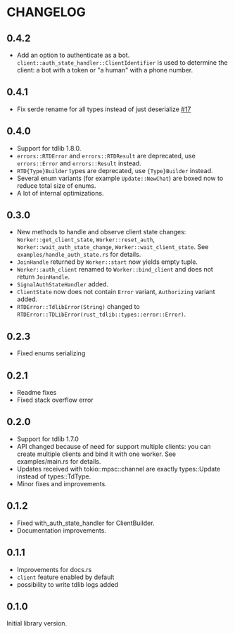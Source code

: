CHANGELOG
===
## 0.4.2
* Add an option to authenticate as a bot. `client::auth_state_handler::ClientIdentifier` is used to determine the client: a bot with a token or "a human" with a phone number.

## 0.4.1
* Fix serde rename for all types instead of just deserialize [#17](https://github.com/aCLr/rust-tdlib/pull/17)

## 0.4.0
* Support for tdlib 1.8.0.
* `errors::RTDError` and `errors::RTDResult` are deprecated, use `errors::Error` and `errors::Result` instead.
* `RTD{Type}Builder` types are deprecated, use `{Type}Builder` instead.
* Several enum variants (for example `Update::NewChat`) are boxed now to reduce total size of enums.
* A lot of internal optimizations.

## 0.3.0
* New methods to handle and observe client state changes: `Worker::get_client_state`, `Worker::reset_auth`, `Worker::wait_auth_state_change`, `Worker::wait_client_state`. See `examples/handle_auth_state.rs` for details.
* `JoinHandle` returned by `Worker::start` now yields empty tuple.  
* `Worker::auth_client` renamed to `Worker::bind_client` and does not return `JoinHandle`.
* `SignalAuthStateHandler` added.
* `ClientState` now does not contain `Error` variant, `Authorizing` variant added.
* `RTDError::TdlibError(String)` changed to `RTDError::TDLibError(rust_tdlib::types::error::Error)`.

## 0.2.3
* Fixed enums serializing

## 0.2.1
* Readme fixes
* Fixed stack overflow error

## 0.2.0
* Support for tdlib 1.7.0
* API changed because of need for support multiple clients: you can create multiple clients and bind it with one worker. See examples/main.rs for details.
* Updates received with tokio::mpsc::channel are exactly types::Update instead of types::TdType.
* Minor fixes and improvements.

## 0.1.2
* Fixed with_auth_state_handler for ClientBuilder.
* Documentation improvements.

## 0.1.1
* Improvements for docs.rs
* `client` feature enabled by default
* possibility to write tdlib logs added

## 0.1.0
Initial library version. 